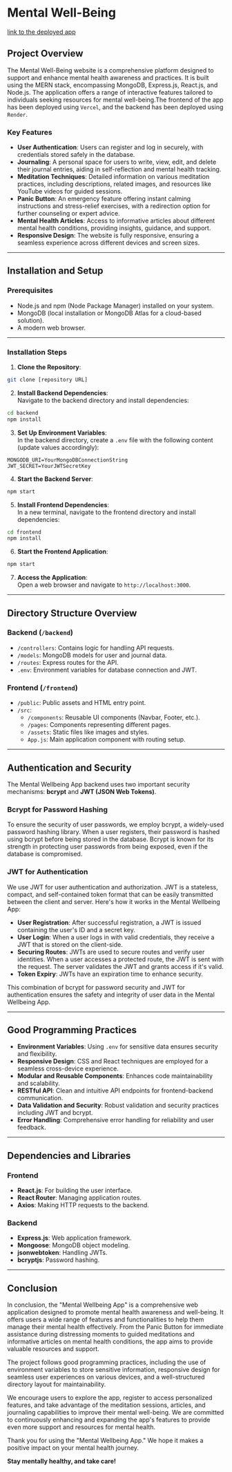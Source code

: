 # Mental Well-Being

[link to the deployed app](https://well-being-nine.vercel.app/)

## Project Overview

The Mental Well-Being website is a comprehensive platform designed to support and enhance mental health awareness and practices. It is built using the MERN stack, encompassing MongoDB, Express.js, React.js, and Node.js. The application offers a range of interactive features tailored to individuals seeking resources for mental well-being.The frontend of the app has been deployed using `Vercel`, and the backend has been deployed using `Render`.

### Key Features

- **User Authentication**: Users can register and log in securely, with credentials stored safely in the database.
- **Journaling**: A personal space for users to write, view, edit, and delete their journal entries, aiding in self-reflection and mental health tracking.
- **Meditation Techniques**: Detailed information on various meditation practices, including descriptions, related images, and resources like YouTube videos for guided sessions.
- **Panic Button**: An emergency feature offering instant calming instructions and stress-relief exercises, with a redirection option for further counseling or expert advice.
- **Mental Health Articles**: Access to informative articles about different mental health conditions, providing insights, guidance, and support.
- **Responsive Design**: The website is fully responsive, ensuring a seamless experience across different devices and screen sizes.

---

## Installation and Setup

### Prerequisites

- Node.js and npm (Node Package Manager) installed on your system.
- MongoDB (local installation or MongoDB Atlas for a cloud-based solution).
- A modern web browser.

---

### Installation Steps

1.  **Clone the Repository**:

```bash
git clone [repository URL]
```

2.  **Install Backend Dependencies**:  
    Navigate to the backend directory and install dependencies:

```bash
cd backend
npm install
```

3.  **Set Up Environment Variables**:  
    In the backend directory, create a `.env` file with the following content (update values accordingly):

```plaintext
MONGODB_URI=YourMongoDBConnectionString
JWT_SECRET=YourJWTSecretKey
```

4.  **Start the Backend Server**:

```bash
npm start
```

5.  **Install Frontend Dependencies**:  
    In a new terminal, navigate to the frontend directory and install dependencies:

```bash
cd frontend
npm install
```

6.  **Start the Frontend Application**:

```bash
npm start
```

7.  **Access the Application**:  
    Open a web browser and navigate to `http://localhost:3000`.

---

## Directory Structure Overview

### Backend (`/backend`)

- `/controllers`: Contains logic for handling API requests.
- `/models`: MongoDB models for user and journal data.
- `/routes`: Express routes for the API.
- `.env`: Environment variables for database connection and JWT.

### Frontend (`/frontend`)

- `/public`: Public assets and HTML entry point.
- `/src`:
  - `/components`: Reusable UI components (Navbar, Footer, etc.).
  - `/pages`: Components representing different pages.
  - `/assets`: Static files like images and styles.
  - `App.js`: Main application component with routing setup.

---

## Authentication and Security

The Mental Wellbeing App backend uses two important security mechanisms: **bcrypt** and **JWT (JSON Web Tokens)**.

### Bcrypt for Password Hashing

To ensure the security of user passwords, we employ bcrypt, a widely-used password hashing library. When a user registers, their password is hashed using bcrypt before being stored in the database. Bcrypt is known for its strength in protecting user passwords from being exposed, even if the database is compromised.

### JWT for Authentication

We use JWT for user authentication and authorization. JWT is a stateless, compact, and self-contained token format that can be easily transmitted between the client and server. Here's how it works in the Mental Wellbeing App:

- **User Registration**: After successful registration, a JWT is issued containing the user's ID and a secret key.
- **User Login**: When a user logs in with valid credentials, they receive a JWT that is stored on the client-side.
- **Securing Routes**: JWTs are used to secure routes and verify user identities. When a user accesses a protected route, the JWT is sent with the request. The server validates the JWT and grants access if it's valid.
- **Token Expiry**: JWTs have an expiration time to enhance security.

This combination of bcrypt for password security and JWT for authentication ensures the safety and integrity of user data in the Mental Wellbeing App.

---

## Good Programming Practices

- **Environment Variables**: Using `.env` for sensitive data ensures security and flexibility.
- **Responsive Design**: CSS and React techniques are employed for a seamless cross-device experience.
- **Modular and Reusable Components**: Enhances code maintainability and scalability.
- **RESTful API**: Clean and intuitive API endpoints for frontend-backend communication.
- **Data Validation and Security**: Robust validation and security practices including JWT and bcrypt.
- **Error Handling**: Comprehensive error handling for reliability and user feedback.

---

## Dependencies and Libraries

### Frontend

- **React.js**: For building the user interface.
- **React Router**: Managing application routes.
- **Axios**: Making HTTP requests to the backend.

### Backend

- **Express.js**: Web application framework.
- **Mongoose**: MongoDB object modeling.
- **jsonwebtoken**: Handling JWTs.
- **bcryptjs**: Password hashing.

---

## Conclusion

In conclusion, the "Mental Wellbeing App" is a comprehensive web application designed to promote mental health awareness and well-being. It offers users a wide range of features and functionalities to help them manage their mental health effectively. From the Panic Button for immediate assistance during distressing moments to guided meditations and informative articles on mental health conditions, the app aims to provide valuable resources and support.

The project follows good programming practices, including the use of environment variables to store sensitive information, responsive design for seamless user experiences on various devices, and a well-structured directory layout for maintainability.

We encourage users to explore the app, register to access personalized features, and take advantage of the meditation sessions, articles, and journaling capabilities to improve their mental well-being. We are committed to continuously enhancing and expanding the app's features to provide even more support and resources for mental health.

Thank you for using the "Mental Wellbeing App." We hope it makes a positive impact on your mental health journey.

**Stay mentally healthy, and take care!**
